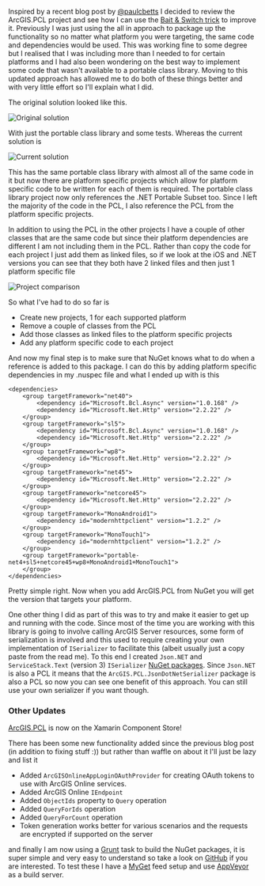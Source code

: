 ﻿Inspired by a recent blog post by [@paulcbetts](https://twitter.com/paulcbetts) I decided to review the ArcGIS.PCL project and see how I can use the [Bait & Switch trick](http://log.paulbetts.org/the-bait-and-switch-pcl-trick/) to improve it. Previously I was just using the all in approach to package up the functionality so no matter what platform you were targeting, the same code and dependencies would be used. This was working fine to some degree but I realised that I was including more than I needed to for certain platforms and I had also been wondering on the best way to implement some code that wasn't available to a portable class library. Moving to this updated approach has allowed me to do both of these things better and with very little effort so I'll explain what I did.

The original solution looked like this.

<img src="/Assets/arcgispclsolution original.png" alt="Original solution" class="pure-img"/>

With just the portable class library and some tests. Whereas the current solution is

<img src="/Assets/arcgispclsolution current.png" alt="Current solution" class="pure-img"/>

This has the same portable class library with almost all of the same code in it but now there are platform specific projects which allow for platform specific code to be written for each of them is required. The portable class library project now only references the .NET Portable Subset too. Since I left the majority of the code in the PCL, I also reference the PCL from the platform specific projects.

In addition to using the PCL in the other projects I have a couple of other classes that are the same code but since their platform dependencies are different I am not including them in the PCL. Rather than copy the code for each project I just add them as linked files, so if we look at the iOS and .NET versions you can see that they both have 2 linked files and then just 1 platform specific file

<img src="/Assets/arcgispcl project comp.png" alt="Project comparison" class="pure-img"/>

So what I've had to do so far is 

 - Create new projects, 1 for each supported platform
 - Remove a couple of classes from the PCL
 - Add those classes as linked files to the platform specific projects
 - Add any platform specific code to each project

And now my final step is to make sure that NuGet knows what to do when a reference is added to this package. I can do this by adding platform specific dependencies in my .nuspec file and what I ended up with is this

<pre><code class='xml'>&lt;dependencies&gt;
	&lt;group targetFramework="net40"&gt;
		&lt;dependency id="Microsoft.Bcl.Async" version="1.0.168" /&gt;
		&lt;dependency id="Microsoft.Net.Http" version="2.2.22" /&gt;
	&lt;/group&gt;
	&lt;group targetFramework="sl5"&gt;
		&lt;dependency id="Microsoft.Bcl.Async" version="1.0.168" /&gt;
		&lt;dependency id="Microsoft.Net.Http" version="2.2.22" /&gt;
	&lt;/group&gt;
	&lt;group targetFramework="wp8"&gt;
		&lt;dependency id="Microsoft.Net.Http" version="2.2.22" /&gt;
	&lt;/group&gt;
	&lt;group targetFramework="net45"&gt;
		&lt;dependency id="Microsoft.Net.Http" version="2.2.22" /&gt;
	&lt;/group&gt;
	&lt;group targetFramework="netcore45"&gt;
		&lt;dependency id="Microsoft.Net.Http" version="2.2.22" /&gt;
	&lt;/group&gt;
	&lt;group targetFramework="MonoAndroid1"&gt;
		&lt;dependency id="modernhttpclient" version="1.2.2" /&gt;
	&lt;/group&gt;
	&lt;group targetFramework="MonoTouch1"&gt;
		&lt;dependency id="modernhttpclient" version="1.2.2" /&gt;
	&lt;/group&gt;
	&lt;group targetFramework="portable-net4+sl5+netcore45+wp8+MonoAndroid1+MonoTouch1"&gt;
	&lt;/group&gt;
&lt;/dependencies&gt;</code></pre>

Pretty simple right. Now when you add ArcGIS.PCL from NuGet you will get the version that targets your platform.

One other thing I did as part of this was to try and make it easier to get up and running with the code. Since most of the time you are working with this library is going to involve calling ArcGIS Server resources, some form of serialization is involved and this used to require creating your own implementation of `ISerializer` to facilitate this (albeit usually just a copy paste from the read me). To this end I created `Json.NET` and `ServiceStack.Text` (version 3) `ISerializer` [NuGet packages](https://www.nuget.org/packages?q=arcgis.pcl). Since `Json.NET` is also a PCL it means that the `ArcGIS.PCL.JsonDotNetSerializer` package is also a PCL so now you can see one benefit of this approach. You can still use your own serializer if you want though.

### Other Updates

[ArcGIS.PCL](https://components.xamarin.com/view/arcgis.pcl) is now on the Xamarin Component Store!

There has been some new functionality added since the previous blog post (in addition to fixing stuff :)) but rather than waffle on about it I'll just be lazy and list it 

 - Added `ArcGISOnlineAppLoginOAuthProvider` for creating OAuth tokens to use with ArcGIS Online services.
 - Added ArcGIS Online `IEndpoint`
 - Added `ObjectIds` property to `Query` operation
 - Added `QueryForIds` operation
 - Added `QueryForCount` operation
 - Token generation works better for various scenarios and the requests are encrypted if supported on the server

and finally I am now using a [Grunt](http://gruntjs.com/) task to build the NuGet packages, it is super simple and very easy to understand so take a look on [GitHub](https://github.com/davetimmins/ArcGIS.PCL/blob/master/gruntfile.js) if you are interested. To test these I have a [MyGet](https://www.myget.org/) feed setup and use [AppVeyor](https://ci.appveyor.com) as a build server.
